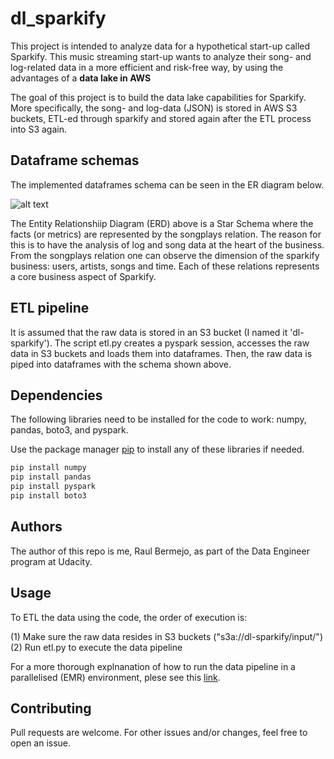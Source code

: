 # dl_sparkify

This project is intended to analyze data for a hypothetical start-up called Sparkify. This music streaming start-up wants to analyze their song- and log-related data in a more efficient and risk-free way, by using the advantages of a **data lake in AWS**

The goal of this project is to build the data lake capabilities for Sparkify. More specifically, the song- and log-data (JSON) is stored in AWS S3 buckets, ETL-ed through sparkify and stored again after the ETL process into S3 again.

## Dataframe schemas

The implemented dataframes schema can be seen in the ER diagram below.

![alt text](https://github.com/raul-bermejo/cloud_sparkify/blob/main/images/sparkify_erd_transparent.png)

The Entity Relationshiip Diagram (ERD) above is a Star Schema where the facts (or metrics) are represented by the songplays relation. The reason for this is to have the analysis of log and song data at the heart of the business. From the songplays relation one can observe the dimension of the sparkify business: users, artists, songs and time. Each of these relations represents a core business aspect of Sparkify.

## ETL pipeline

It is assumed that the raw data is stored in an S3 bucket (I named it 'dl-sparkify'). The script etl.py creates a pyspark session, accesses the raw data in S3 buckets and loads them into dataframes. Then, the raw data is piped into dataframes with the schema shown above.

## Dependencies

The following libraries need to be installed for the code to work: numpy, pandas, boto3, and pyspark.

Use the package manager [pip](https://pip.pypa.io/en/stable/) to install any of these libraries if needed.

```bash
pip install numpy
pip install pandas
pip install pyspark
pip install boto3
```

## Authors

The author of this repo is me, Raul Bermejo, as part of the Data Engineer program at Udacity.

## Usage

To ETL the data  using the code, the order of execution is:

(1) Make sure the raw data resides in S3 buckets ("s3a://dl-sparkify/input/")
(2) Run etl.py to execute the data pipeline

For a more thorough explnanation of how to run the data pipeline in a parallelised (EMR) environment, plese see this [link](https://knowledge.udacity.com/questions/46619#552992).

## Contributing
Pull requests are welcome. For other issues and/or changes, feel free to open an issue.
